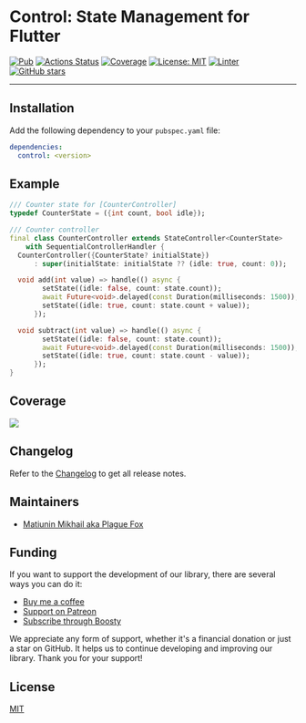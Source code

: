 # Control: State Management for Flutter

[![Pub](https://img.shields.io/pub/v/control.svg)](https://pub.dev/packages/control)
[![Actions Status](https://github.com/PlugFox/control/actions/workflows/checkout.yml/badge.svg)](https://github.com/PlugFox/control/actions)
[![Coverage](https://codecov.io/gh/PlugFox/control/branch/master/graph/badge.svg)](https://codecov.io/gh/PlugFox/control)
[![License: MIT](https://img.shields.io/badge/license-MIT-purple.svg)](https://opensource.org/licenses/MIT)
[![Linter](https://img.shields.io/badge/style-linter-40c4ff.svg)](https://pub.dev/packages/linter)
[![GitHub stars](https://img.shields.io/github/stars/plugfox/control?style=social)](https://github.com/plugfox/control/)

---

## Installation

Add the following dependency to your `pubspec.yaml` file:

```yaml
dependencies:
  control: <version>
```

## Example

```dart
/// Counter state for [CounterController]
typedef CounterState = ({int count, bool idle});

/// Counter controller
final class CounterController extends StateController<CounterState>
    with SequentialControllerHandler {
  CounterController({CounterState? initialState})
      : super(initialState: initialState ?? (idle: true, count: 0));

  void add(int value) => handle(() async {
        setState((idle: false, count: state.count));
        await Future<void>.delayed(const Duration(milliseconds: 1500));
        setState((idle: true, count: state.count + value));
      });

  void subtract(int value) => handle(() async {
        setState((idle: false, count: state.count));
        await Future<void>.delayed(const Duration(milliseconds: 1500));
        setState((idle: true, count: state.count - value));
      });
}
```

## Coverage

[![](https://codecov.io/gh/PlugFox/control/branch/master/graphs/sunburst.svg)](https://codecov.io/gh/PlugFox/control/branch/master)

## Changelog

Refer to the [Changelog](https://github.com/PlugFox/control/blob/master/CHANGELOG.md) to get all release notes.

## Maintainers

- [Matiunin Mikhail aka Plague Fox](https://plugfox.dev)

## Funding

If you want to support the development of our library, there are several ways you can do it:

- [Buy me a coffee](https://www.buymeacoffee.com/plugfox)
- [Support on Patreon](https://www.patreon.com/plugfox)
- [Subscribe through Boosty](https://boosty.to/plugfox)

We appreciate any form of support, whether it's a financial donation or just a star on GitHub. It helps us to continue developing and improving our library. Thank you for your support!

## License

[MIT](https://opensource.org/licenses/MIT)
